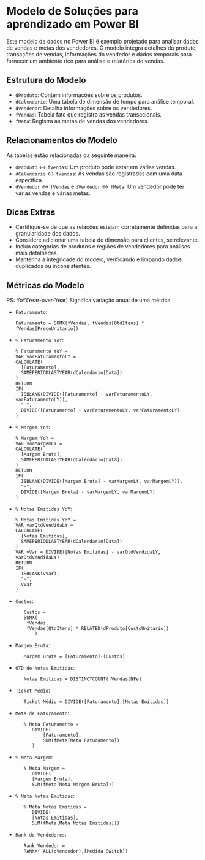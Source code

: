 
# Modelo de Soluções para aprendizado em Power BI

Este modelo de dados no Power BI é exemplo projetado para analisar dados de vendas e metas dos vendedores. O modelo integra detalhes do produto, transações de vendas, informações do vendedor e dados temporais para fornecer um ambiente rico para análise e relatórios de vendas.

## Estrutura do Modelo

- `dProduto`: Contém informações sobre os produtos.
- `dCalendario`: Uma tabela de dimensão de tempo para análise temporal.
- `dVendedor`: Detalha informações sobre os vendedores.
- `fVendas`: Tabela fato que registra as vendas transacionais.
- `fMeta`: Registra as metas de vendas dos vendedores.

## Relacionamentos do Modelo

As tabelas estão relacionadas da seguinte maneira:

- `dProduto` ↔ `fVendas`: Um produto pode estar em várias vendas.
- `dCalendario` ↔ `fVendas`: As vendas são registradas com uma data específica.
- `dVendedor` ↔ `fVendas` e `dVendedor` ↔ `fMeta`: Um vendedor pode ter várias vendas e várias metas.

## Dicas Extras

- Certifique-se de que as relações estejam corretamente definidas para a granularidade dos dados.
- Considere adicionar uma tabela de dimensão para clientes, se relevante.
- Inclua categorias de produtos e regiões de vendedores para análises mais detalhadas.
- Mantenha a integridade do modelo, verificando e limpando dados duplicados ou inconsistentes.

## Métricas do Modelo

PS: YoY(Year-over-Year) Significa variação anual de uma métrica

- `Faturamento`:
  ```dax
  Faturamento = SUMX(fVendas, fVendas[QtdItens] * fVendas[PrecoUnitario])
  
- `% Faturamento YoY`:
  ```dax
  % Faturamento YoY = 
  VAR varFaturamentoLY = 
  CALCULATE(
    [Faturamento],
    SAMEPERIODLASTYEAR(dCalendario[Data])
  )
  RETURN
  IF(
    ISBLANK(DIVIDE([Faturamento] - varFaturamentoLY, varFaturamentoLY)),
    "-",
    DIVIDE([Faturamento] - varFaturamentoLY, varFaturamentoLY)
  )

- `% Margem YoY`:
  ```dax
  % Margem YoY = 
  VAR varMargemLY = 
  CALCULATE(
    [Margem Bruta],
    SAMEPERIODLASTYEAR(dCalendario[Data])
  )
  RETURN
  IF(
    ISBLANK(DIVIDE([Margem Bruta] - varMargemLY, varMargemLY)),
    "-",
    DIVIDE([Margem Bruta] - varMargemLY, varMargemLY)
  )

- `% Notas Emitidas YoY`:
  ```dax
  % Notas Emitidas YoY = 
  VAR varQtdVendidaLY = 
  CALCULATE(
    [Notas Emitidas],
    SAMEPERIODLASTYEAR(dCalendario[Data])
  )
  VAR vVar = DIVIDE([Notas Emitidas] - varQtdVendidaLY, varQtdVendidaLY)
  RETURN
  IF(
    ISBLANK(vVar),
    "-",
    vVar
  )
  
- `Custos`:
  ```dax
     Custos = 
     SUMX(
      fVendas, 
      fVendas[QtdItens] * RELATED(dProduto[CustoUnitario])
         )

- `Margem Bruta`:
  ```dax
     Margem Bruta = [Faturamento]-[Custos]

- `QTD de Notas Emitidas`:
  ```dax
     Notas Emitidas = DISTINCTCOUNT(fVendas[NFe]

- `Ticket Médio`:
  ```dax
     Ticket Médio = DIVIDE([Faturamento],[Notas Emitidas])

- `Meta de Faturamento`:
  ```dax
     % Meta Faturamento = 
		DIVIDE(
			[Faturamento], 
			SUM(fMeta[Meta Faturamento])
		)

- `% Meta Margem`:
  ```dax
     % Meta Margem = 
		DIVIDE(
		[Margem Bruta], 
		SUM(fMeta[Meta Margem Bruta]))

- `% Meta Notas Emitidas`:
  ```dax
     % Meta Notas Emitidas = 
		DIVIDE(
		[Notas Emitidas], 
		SUM(fMeta[Meta Notas Emitidas]))

- `Rank de Vendedores`:
  ```dax
	 Rank Vendedor = 
	 RANKX( ALL(dVendedor),[Medida Switch])
